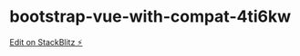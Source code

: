 # bootstrap-vue-with-compat-4ti6kw

[Edit on StackBlitz ⚡️](https://stackblitz.com/edit/bootstrap-vue-with-compat-4ti6kw)